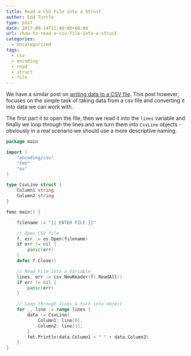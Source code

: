```yaml
---
title: Read a CSV File into a Struct
author: Edd Turtle
type: post
date: 2017-09-14T21:40:00+00:00
url: /how-to-read-a-csv-file-into-a-struct
categories:
  - Uncategorized
tags:
  - csv
  - encoding
  - read
  - struct
  - file
---
```


We have a similar post on [writing data to a CSV file](/write-data-to-a-csv-file/). This post however, focuses on the simple task of taking data from a csv file and converting it into data we can work with.

The first part it to open the file, then we read it into the `lines` variable and finally we loop through the lines and we turn them into `CsvLine` objects - obviously in a real scenario we should use a more descriptive naming.

```go
package main

import (
    "encoding/csv"
    "fmt"
    "os"
)

type CsvLine struct {
    Column1 string
    Column2 string
}

func main() {

    filename := "{{ ENTER FILE }}"

    // Open CSV file
    f, err := os.Open(filename)
    if err != nil {
        panic(err)
    }
    defer f.Close()

    // Read File into a Variable
    lines, err := csv.NewReader(f).ReadAll()
    if err != nil {
        panic(err)
    }

    // Loop through lines & turn into object
    for _, line := range lines {
        data := CsvLine{
            Column1: line[0],
            Column2: line[1],
        }
        fmt.Println(data.Column1 + " " + data.Column2)
    }
}
```
